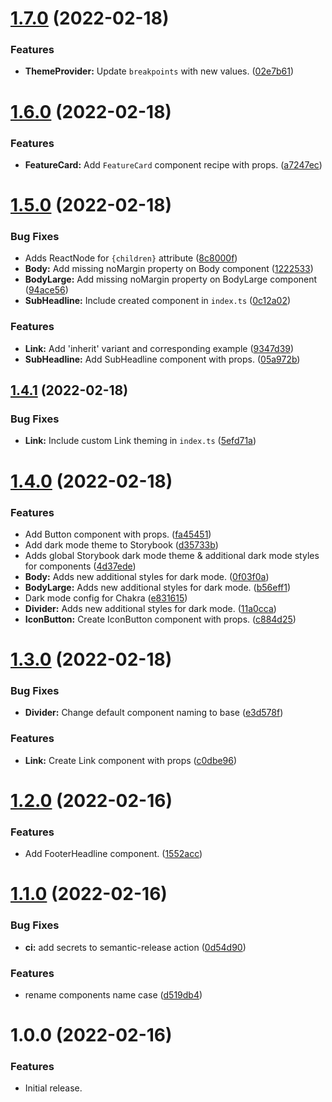 # [1.7.0](https://github.com/HEALFORM/liquid/compare/v1.6.0...v1.7.0) (2022-02-18)


### Features

* **ThemeProvider:** Update `breakpoints` with new values. ([02e7b61](https://github.com/HEALFORM/liquid/commit/02e7b61469e819df161e5d1c4498f032fd356f30))

# [1.6.0](https://github.com/HEALFORM/liquid/compare/v1.5.0...v1.6.0) (2022-02-18)


### Features

* **FeatureCard:** Add `FeatureCard` component recipe with props. ([a7247ec](https://github.com/HEALFORM/liquid/commit/a7247ecc1d97bb80aa967d1b1a795e06cac4068f))

# [1.5.0](https://github.com/HEALFORM/liquid/compare/v1.4.1...v1.5.0) (2022-02-18)


### Bug Fixes

* Adds ReactNode for `{children}` attribute ([8c8000f](https://github.com/HEALFORM/liquid/commit/8c8000f9919e4b6a05355a3bd5328c582c18a9cb))
* **Body:** Add missing noMargin property on Body component ([1222533](https://github.com/HEALFORM/liquid/commit/1222533f9a7f6fd24eecfebd4034a41d62b8690e))
* **BodyLarge:** Add missing noMargin property on BodyLarge component ([94ace56](https://github.com/HEALFORM/liquid/commit/94ace56a1932aaef88af68126dde91cbd7ad5620))
* **SubHeadline:** Include created component in `index.ts` ([0c12a02](https://github.com/HEALFORM/liquid/commit/0c12a0239ed30ac9330ef1805df0e4fad0534965))


### Features

* **Link:** Add 'inherit' variant and corresponding example ([9347d39](https://github.com/HEALFORM/liquid/commit/9347d39cb136820c6b3bbe6ce9aa95ab9197d025))
* **SubHeadline:** Add SubHeadline component with props. ([05a972b](https://github.com/HEALFORM/liquid/commit/05a972ba9b9eda1daa09f1265de7a318024c96e3))

## [1.4.1](https://github.com/HEALFORM/liquid/compare/v1.4.0...v1.4.1) (2022-02-18)


### Bug Fixes

* **Link:** Include custom Link theming in `index.ts` ([5efd71a](https://github.com/HEALFORM/liquid/commit/5efd71a14ef0f38779a4cbdac57443e3dd358fad))

# [1.4.0](https://github.com/HEALFORM/liquid/compare/v1.3.0...v1.4.0) (2022-02-18)


### Features

* Add Button component with props. ([fa45451](https://github.com/HEALFORM/liquid/commit/fa454519ee6f93f677853c15e051021633f1f832))
* Add dark mode theme to Storybook ([d35733b](https://github.com/HEALFORM/liquid/commit/d35733bd44db88ddab0c17c431d013325b1bf7f4))
* Adds global Storybook dark mode theme & additional dark mode styles for components ([4d37ede](https://github.com/HEALFORM/liquid/commit/4d37ede425ee64329a87945ac77c5e0202c9fdc1))
* **Body:** Adds new additional styles for dark mode. ([0f03f0a](https://github.com/HEALFORM/liquid/commit/0f03f0a7cb1a77f4a9e369e1079afeb87c165faa))
* **BodyLarge:** Adds new additional styles for dark mode. ([b56eff1](https://github.com/HEALFORM/liquid/commit/b56eff1056658455ad68bfe52560275a904d4a25))
* Dark mode config for Chakra ([e831615](https://github.com/HEALFORM/liquid/commit/e831615c5844da2711c1f734c84b784dda0bbadd))
* **Divider:** Adds new additional styles for dark mode. ([11a0cca](https://github.com/HEALFORM/liquid/commit/11a0ccaeaf73f239f04fb628c74a498ceffae29e))
* **IconButton:** Create IconButton component with props. ([c884d25](https://github.com/HEALFORM/liquid/commit/c884d25c70654b423fd25e5f1fc9db3d9adcec0b))

# [1.3.0](https://github.com/HEALFORM/liquid/compare/v1.2.0...v1.3.0) (2022-02-18)


### Bug Fixes

* **Divider:** Change default component naming to base ([e3d578f](https://github.com/HEALFORM/liquid/commit/e3d578f881d0eb272a258e7513e338a8bf3b5375))


### Features

* **Link:** Create Link component with props ([c0dbe96](https://github.com/HEALFORM/liquid/commit/c0dbe96795adfcddcd4f869ada465822d6a34d2d))

# [1.2.0](https://github.com/HEALFORM/liquid/compare/v1.1.0...v1.2.0) (2022-02-16)


### Features

* Add FooterHeadline component. ([1552acc](https://github.com/HEALFORM/liquid/commit/1552acc3e8f704b35af02cd6d301a71c1b2f3b27))

# [1.1.0](https://github.com/HEALFORM/liquid/compare/v1.0.0...v1.1.0) (2022-02-16)


### Bug Fixes

* **ci:** add secrets to semantic-release action ([0d54d90](https://github.com/HEALFORM/liquid/commit/0d54d90388d5a2ceacbefdc39d3adb058c35d70a))


### Features

* rename components name case ([d519db4](https://github.com/HEALFORM/liquid/commit/d519db4b7de1d92862840a48b6aa286812fe7d53))

# 1.0.0 (2022-02-16)


### Features

* Initial release.
